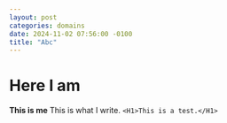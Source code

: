 ```yaml
---
layout: post
categories: domains 
date: 2024-11-02 07:56:00 -0100
title: "Abc"
---
```


# Here I am
**This is me**
This is what I write.
`<H1>This is a test.</H1>`
